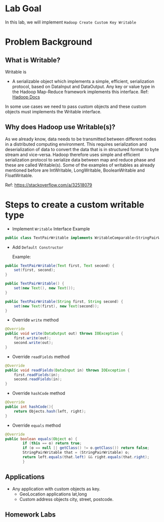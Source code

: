 # Lab Goal

In this lab, we will implement `Hadoop Create Custom Key Writable`

# Problem Background

## What is Writable?

Writable is

- A serializable object which implements a simple, efficient, serialization protocol, based on DataInput and DataOutput.
  Any key or value type in the Hadoop Map-Reduce framework implements this interface.
  Ref: [Hadoop Docs](https://hadoop.apache.org/docs/r3.0.1/api/org/apache/hadoop/io/Writable.html)

In some use cases we need to pass custom objects and these custom objects must implements the Writable interface.

## Why does Hadoop use Writable(s)?

As we already know, data needs to be transmitted between different nodes in a distributed computing environment. This
requires serialization and deserialization of data to convert the data that is in structured format to byte stream and
vice-versa. Hadoop therefore uses simple and efficient serialization protocol to serialize data between map and reduce
phase and these are called Writable(s). Some of the examples of writables as already mentioned before are IntWritable,
LongWritable, BooleanWritable and FloatWritable.

Ref: https://stackoverflow.com/a/32518079

# Steps to create a custom writable type

- Implement `Writable` Interface
  Example
```java 
public class TextPairWritable implements WritableComparable<StringPairWritable> {
```
- Add `Default Constructor`

  Example:
```java
public TextPairWritable(Text first, Text second) {
    set(first, second);
}

public TextPairWritable() {
    set(new Text(), new Text());
}

public TextPairWritable(String first, String second) {
    set(new Text(first), new Text(second));
}
```

- Override `write` method
```java 
@Override
public void write(DataOutput out) throws IOException {
    first.write(out);
    second.write(out);
}
```
- Override `readFields` method
```java 
@Override
public void readFields(DataInput in) throws IOException {
    first.readFields(in);
    second.readFields(in);
}
```

- Override `hashCode` method
```java
@Override
public int hashCode(){
    return Objects.hash(left, right);
}
```

- Override `equals` method
```java
@Override
public boolean equals(Object o) {
        if (this == o) return true;
        if (o == null || getClass() != o.getClass()) return false;
        StringPairWritable that = (StringPairWritable) o;
        return left.equals(that.left) && right.equals(that.right);
        }
```

## Applications

- Any application with custom objects as key.
  * GeoLocation applications lat,long
  * Custom address objects city, street, postcode.
  
## Homework Labs